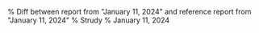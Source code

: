 % Diff between report from "January 11, 2024" and reference report from "January 11, 2024"
% Strudy
% January 11, 2024


